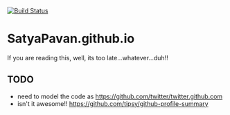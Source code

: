[![Build Status](https://travis-ci.org/satyapavan/SatyaPavan.github.io.svg?branch=master)](https://travis-ci.org/satyapavan/SatyaPavan.github.io)

# SatyaPavan.github.io
If you are reading this, well, its too late...whatever...duh!!
 
## TODO
- need to model the code as https://github.com/twitter/twitter.github.com
- isn't it awesome!! https://github.com/tipsy/github-profile-summary
   
